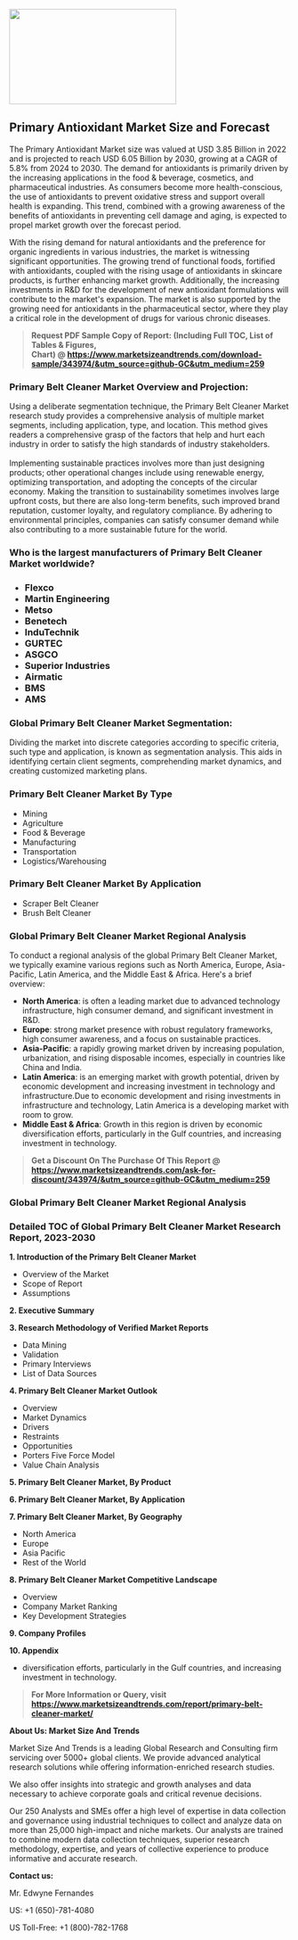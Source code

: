 <p><img class="alignnone size-medium wp-image-20088" src="https://ffe5etoiles.com/wp-content/uploads/2024/12/MST1-300x171.png" alt="" width="300" height="171" /></p><h2>Primary Antioxidant Market Size and Forecast</h2><p>The Primary Antioxidant Market size was valued at USD 3.85 Billion in 2022 and is projected to reach USD 6.05 Billion by 2030, growing at a CAGR of 5.8% from 2024 to 2030. The demand for antioxidants is primarily driven by the increasing applications in the food & beverage, cosmetics, and pharmaceutical industries. As consumers become more health-conscious, the use of antioxidants to prevent oxidative stress and support overall health is expanding. This trend, combined with a growing awareness of the benefits of antioxidants in preventing cell damage and aging, is expected to propel market growth over the forecast period.</p><p>With the rising demand for natural antioxidants and the preference for organic ingredients in various industries, the market is witnessing significant opportunities. The growing trend of functional foods, fortified with antioxidants, coupled with the rising usage of antioxidants in skincare products, is further enhancing market growth. Additionally, the increasing investments in R&D for the development of new antioxidant formulations will contribute to the market's expansion. The market is also supported by the growing need for antioxidants in the pharmaceutical sector, where they play a critical role in the development of drugs for various chronic diseases.</p></p><blockquote id="" class=""><strong>Request PDF Sample Copy of Report: (Including Full TOC, List of Tables &amp; Figures, Chart)&nbsp;@&nbsp;<strong><a href="https://www.marketsizeandtrends.com/download-sample/343974/&utm_source=github-GC&utm_medium=259" target="_blank">https://www.marketsizeandtrends.com/download-sample/343974/&utm_source=github-GC&utm_medium=259</a></strong></strong></blockquote><h3 id="" class="">Primary Belt Cleaner Market&nbsp;Overview and Projection:</h3><p id="" class="">Using a deliberate segmentation technique, the Primary Belt Cleaner Market research study provides a comprehensive analysis of multiple market segments, including application, type, and location. This method gives readers a comprehensive grasp of the factors that help and hurt each industry in order to satisfy the high standards of industry stakeholders. <br /> <br />Implementing sustainable practices involves more than just designing products; other operational changes include using renewable energy, optimizing transportation, and adopting the concepts of the circular economy. Making the transition to sustainability sometimes involves large upfront costs, but there are also long-term benefits, such improved brand reputation, customer loyalty, and regulatory compliance. By adhering to environmental principles, companies can satisfy consumer demand while also contributing to a more sustainable future for the world.</p><h3 id="" class="">Who is the largest manufacturers of&nbsp;Primary Belt Cleaner Market worldwide?</h3><h3 class=""><p><ul><li>Flexco </li><li> Martin Engineering </li><li> Metso </li><li> Benetech </li><li> InduTechnik </li><li> GURTEC </li><li> ASGCO </li><li> Superior Industries </li><li> Airmatic </li><li> BMS </li><li> AMS</li></ul></p></h3><h3 id="" class="">Global&nbsp;Primary Belt Cleaner Market Segmentation:</h3><p id="" class="">Dividing the market into discrete categories according to specific criteria, such type and application, is known as segmentation analysis. This aids in identifying certain client segments, comprehending market dynamics, and creating customized marketing plans.</p><h3 id="" class="">Primary Belt Cleaner Market&nbsp;By Type</h3><p><p><ul><li>Mining</li><li> Agriculture</li><li> Food & Beverage</li><li> Manufacturing</li><li> Transportation</li><li> Logistics/Warehousing</p></li></ul></p></p><h3 id="" class="">Primary Belt Cleaner Market&nbsp;By Application</h3><p class=""><p><ul><li>Scraper Belt Cleaner</li><li> Brush Belt Cleaner</li></ul></p></p><h3 id="" class="">Global Primary Belt Cleaner Market Regional Analysis</h3><p id="" class="">To conduct a regional analysis of the global Primary Belt Cleaner Market, we typically examine various regions such as North America, Europe, Asia-Pacific, Latin America, and the Middle East &amp; Africa. Here's a brief overview:</p><ul><li><strong>North America</strong>: is often a leading market due to advanced technology infrastructure, high consumer demand, and significant investment in R&amp;D.</li><li><strong>Europe</strong>: strong market presence with robust regulatory frameworks, high consumer awareness, and a focus on sustainable practices.</li><li><strong>Asia-Pacific</strong>: a rapidly growing market driven by increasing population, urbanization, and rising disposable incomes, especially in countries like China and India.</li><li><strong>Latin America</strong>: is an emerging market with growth potential, driven by economic development and increasing investment in technology and infrastructure.Due to economic development and rising investments in infrastructure and technology, Latin America is a developing market with room to grow.</li><li><strong>Middle East &amp; Africa</strong>: Growth in this region is driven by economic diversification efforts, particularly in the Gulf countries, and increasing investment in technology.</li></ul><blockquote id="" class=""><strong>Get a Discount On The Purchase Of This Report @ <strong><a href="https://www.marketsizeandtrends.com/ask-for-discount/343974/&utm_source=github-GC&utm_medium=259" target="_blank">https://www.marketsizeandtrends.com/ask-for-discount/343974/&utm_source=github-GC&utm_medium=259</a></strong></strong></blockquote><h3 id="" class="">Global Primary Belt Cleaner Market Regional Analysis</h3><h3 id="" class="">Detailed TOC of Global Primary Belt Cleaner Market Research Report, 2023-2030</h3><p id="" class=""><strong>1. Introduction of the Primary Belt Cleaner Market</strong></p><ul><li>Overview of the Market</li><li>Scope of Report</li><li>Assumptions</li></ul><p id="" class=""><strong>2. Executive Summary</strong></p><p id="" class=""><strong>3. Research Methodology of Verified Market Reports</strong></p><ul><li>Data Mining</li><li>Validation</li><li>Primary Interviews</li><li>List of Data Sources</li></ul><p id="" class=""><strong>4. Primary Belt Cleaner Market Outlook</strong></p><ul><li>Overview</li><li>Market Dynamics</li><li>Drivers</li><li>Restraints</li><li>Opportunities</li><li>Porters Five Force Model</li><li>Value Chain Analysis</li></ul><p id="" class=""><strong>5. Primary Belt Cleaner Market, By Product</strong></p><p id="" class=""><strong>6. Primary Belt Cleaner Market, By Application</strong></p><p id="" class=""><strong>7. Primary Belt Cleaner Market, By Geography</strong></p><ul><li>North America</li><li>Europe</li><li>Asia Pacific</li><li>Rest of the World</li></ul><p id="" class=""><strong>8. Primary Belt Cleaner Market Competitive Landscape</strong></p><ul><li>Overview</li><li>Company Market Ranking</li><li>Key Development Strategies</li></ul><p id="" class=""><strong>9. Company Profiles</strong></p><p id="" class=""><strong>10. Appendix</strong></p><ul><li>diversification efforts, particularly in the Gulf countries, and increasing investment in technology.</li></ul><blockquote id="" class=""><strong>For More Information or Query, visit <strong><strong><a href="https://www.marketsizeandtrends.com/report/primary-belt-cleaner-market/" target="_blank">https://www.marketsizeandtrends.com/report/primary-belt-cleaner-market/</a></strong></strong></strong></blockquote><p id="" class=""><strong>About Us: Market Size And Trends</strong></p><p id="" class="">Market Size And Trends is a leading Global Research and Consulting firm servicing over 5000+ global clients. We provide advanced analytical research solutions while offering information-enriched research studies.</p><p id="" class="">We also offer insights into strategic and growth analyses and data necessary to achieve corporate goals and critical revenue decisions.</p><p id="" class="">Our 250 Analysts and SMEs offer a high level of expertise in data collection and governance using industrial techniques to collect and analyze data on more than 25,000 high-impact and niche markets. Our analysts are trained to combine modern data collection techniques, superior research methodology, expertise, and years of collective experience to produce informative and accurate research.</p><p id="" class=""><strong>Contact us:</strong></p><p id="" class="">Mr. Edwyne Fernandes</p><p id="" class="">US: +1 (650)-781-4080</p><p id="" class="">US Toll-Free: +1 (800)-782-1768</p>
